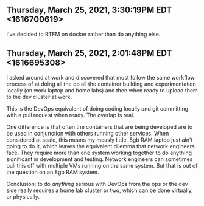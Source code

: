 ## Thursday, March 25, 2021, 3:30:19PM EDT <1616700619>

I've decided to RTFM on docker rather than do anything else.

## Thursday, March 25, 2021, 2:01:48PM EDT <1616695308>

I asked around at work and discovered that most follow the same workflow
process of at doing all the do all the container building and
experimentation locally (on work laptop and home labs) and then when
ready to upload them to the dev cluster at work.

This is the DevOps equivalent of doing coding locally and git committing
with a pull request when ready. The overlap is real.

One difference is that often the containers that are being developed are
to be used in conjunction with others running other services. When
considered at scale, this means my measly little, 8gb RAM laptop just
ain't going to do it, which leaves the equivalent dilemma that network
engineers face. They require more than one system working together to do
anything significant in development and testing. Network engineers can
sometimes pull this off with multiple VMs running on the same system.
But that is out of the question on an 8gb RAM system.

Conclusion: to do *anything* serious with DevOps from the ops or the dev
side really requires a home lab cluster or two, which can be done
virtually, or physically.

